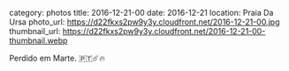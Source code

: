 category: photos 
title: 2016-12-21-00
date: 2016-12-21
location: Praia Da Ursa
photo_url: https://d22fkxs2pw9y3y.cloudfront.net/2016-12-21-00.jpg
thumbnail_url: https://d22fkxs2pw9y3y.cloudfront.net/2016-12-21-00-thumbnail.webp

Perdido em Marte. 🇵🇹☄️🔥            